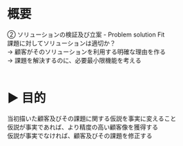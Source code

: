# 概要

② ソリューションの検証及び立案 - Problem solution Fit <br>
課題に対してソリューションは適切か？<br>
→ 顧客がそのソリューションを利用する明確な理由を作る<br>
→ 課題を解決するのに、必要最小限機能を考える<br><br>

# ▶︎ 目的
当初描いた顧客及びその課題に関する仮説を事実に変えること<br>
仮説が事実であれば、より精度の高い顧客像を獲得する<br>
仮説が事実でなければ、顧客及びその課題を修正する<br>
